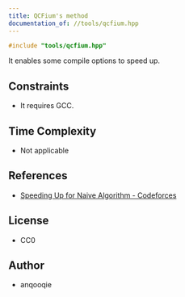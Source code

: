 ```yaml
---
title: QCFium's method
documentation_of: //tools/qcfium.hpp
---
```


```cpp
#include "tools/qcfium.hpp"
```

It enables some compile options to speed up.

## Constraints
- It requires GCC.

## Time Complexity
- Not applicable

## References
- [Speeding Up for Naive Algorithm - Codeforces](https://codeforces.com/blog/entry/66279)

## License
- CC0

## Author
- anqooqie
